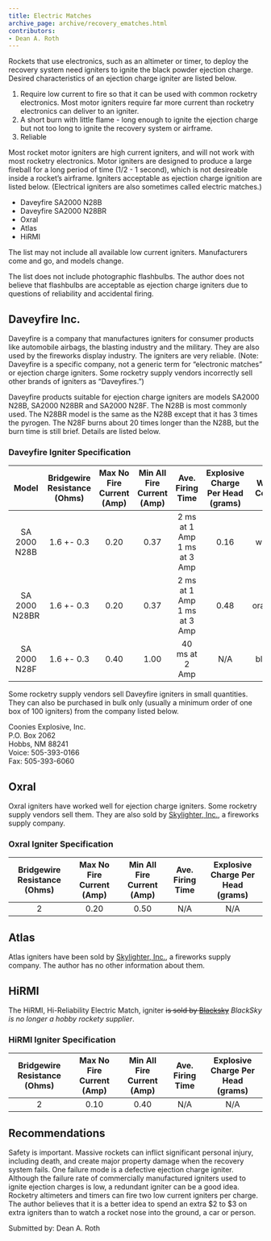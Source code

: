```yaml
---
title: Electric Matches
archive_page: archive/recovery_ematches.html
contributors:
- Dean A. Roth
---
```

Rockets that use electronics, such as an altimeter or timer, to deploy the recovery system need igniters to ignite the black powder ejection charge.
Desired characteristics of an ejection charge igniter are listed below.

1. Require low current to fire so that it can be used with common rocketry electronics. Most motor igniters require far more current than rocketry electronics can deliver to an igniter.
2. A short burn with little flame - long enough to ignite the ejection charge but not too long to ignite the recovery system or airframe.
3. Reliable

Most rocket motor igniters are high current igniters, and will not work with most rocketry electronics.
Motor igniters are designed to produce a large fireball for a long period of time (1/2 - 1 second), which is not desireable inside a rocket’s airframe.
Igniters acceptable as ejection charge ignition are listed below. (Electrical igniters are also sometimes called electric matches.)

- Daveyfire SA2000 N28B
- Daveyfire SA2000 N28BR
- Oxral
- Atlas
- HiRMI

The list may not include all available low current igniters.
Manufacturers come and go, and models change.

The list does not include photographic flashbulbs.
The author does not believe that flashbulbs are acceptable as ejection charge igniters due to questions of reliability and accidental firing.

## Daveyfire Inc.

Daveyfire is a company that manufactures igniters for consumer products like automobile airbags, the blasting industry and the military.
They are also used by the fireworks display industry.
The igniters are very reliable.
(Note: Daveyfire is a specific company, not a generic term for “electronic matches” or ejection charge igniters.
Some rocketry supply vendors incorrectly sell other brands of igniters as “Daveyfires.”)

Daveyfire products suitable for ejection charge igniters are models SA2000 N28B, SA2000 N28BR and SA2000 N28F.
The N28B is most commonly used.
The N28BR model is the same as the N28B except that it has 3 times the pyrogen.
The N28F burns about 20 times longer than the N28B, but the burn time is still brief.
Details are listed below.

### Daveyfire Igniter Specification

|     Model     | Bridgewire Resistance (Ohms) | Max No Fire Current (Amp) | Min All Fire Current (Amp) |       Ave. Firing Time      | Explosive Charge Per Head (grams) | Wire Color |
|:-------------:|:----------------------------:|:-------------------------:|:--------------------------:|:---------------------------:|:---------------------------------:|:----------:|
| SA 2000 N28B  | 1.6 +- 0.3                   | 0.20                      | 0.37                       | 2 ms at 1 Amp 1 ms at 3 Amp | 0.16                              | white      |
| SA 2000 N28BR | 1.6 +- 0.3                   | 0.20                      | 0.37                       | 2 ms at 1 Amp 1 ms at 3 Amp | 0.48                              | orange     |
| SA 2000 N28F  | 1.6 +- 0.3                   | 0.40                      | 1.00                       | 40 ms at 2 Amp              | N/A                               | black      |

Some rocketry supply vendors sell Daveyfire igniters in small quantities.
They can also be purchased in bulk only (usually a minimum order of one box of 100 igniters) from the company listed below.

Coonies Explosive, Inc.  
P.O. Box 2062  
Hobbs, NM 88241  
Voice: 505-393-0166  
Fax: 505-393-6060

## Oxral

Oxral igniters have worked well for ejection charge igniters.
Some rocketry supply vendors sell them.
They are also sold by [Skylighter, Inc.](http://www.skylighter.com), a fireworks supply company.

### Oxral Igniter Specification

| Bridgewire Resistance (Ohms) | Max No Fire Current (Amp) | Min All Fire Current (Amp) | Ave. Firing Time | Explosive Charge Per Head (grams) |
|:----------------------------:|:-------------------------:|:--------------------------:|:----------------:|:---------------------------------:|
| 2                            | 0.20                      | 0.50                       | N/A              | N/A                               |

## Atlas

Atlas igniters have been sold by [Skylighter, Inc.](http://www.skylighter.com), a fireworks supply company.
The author has no other information about them.

## HiRMI

The HiRMI, Hi-Reliability Electric Match, igniter ~~is sold by [Blacksky](http://www.blacksky.com)~~ _BlackSky is no longer a hobby rockety supplier_.

### HiRMI Igniter Specification

| Bridgewire Resistance (Ohms) | Max No Fire Current (Amp) | Min All Fire Current (Amp) | Ave. Firing Time | Explosive Charge Per Head (grams) |
|:----------------------------:|:-------------------------:|:--------------------------:|:----------------:|:---------------------------------:|
| 2                            | 0.10                      | 0.40                       | N/A              | N/A                               |

## Recommendations

Safety is important.
Massive rockets can inflict significant personal injury, including death, and create major property damage when the recovery system fails.
One failure mode is a defective ejection charge igniter.
Although the failure rate of commercially manufactured igniters used to ignite ejection charges is low, a redundant igniter can be a good idea.
Rocketry altimeters and timers can fire two low current igniters per charge.
The author believes that it is a better idea to spend an extra $2 to $3 on extra igniters than to watch a rocket nose into the ground, a car or person.

Submitted by: Dean A. Roth

